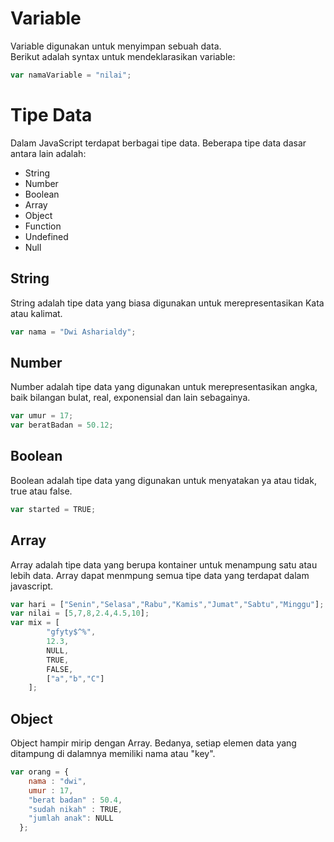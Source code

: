 # Variable

Variable digunakan untuk menyimpan sebuah data.<br>
Berikut adalah syntax untuk mendeklarasikan variable:

```javascript
var namaVariable = "nilai";
```

# Tipe Data
Dalam JavaScript terdapat berbagai tipe data. Beberapa tipe data dasar antara lain adalah:
* String
* Number
* Boolean
* Array
* Object
* Function
* Undefined
* Null

## String
String adalah tipe data yang biasa digunakan untuk merepresentasikan Kata atau kalimat.<br>
```javascript
var nama = "Dwi Asharialdy";
```

## Number
Number adalah tipe data yang digunakan untuk merepresentasikan angka, baik bilangan bulat, real, exponensial dan lain sebagainya.
```javascript
var umur = 17;
var beratBadan = 50.12;
```

## Boolean
Boolean adalah tipe data yang digunakan untuk menyatakan ya atau tidak, true atau false.
```javascript
var started = TRUE;
```

## Array
Array adalah tipe data yang berupa kontainer untuk menampung satu atau lebih data.
Array dapat menmpung semua tipe data yang terdapat dalam javascript.
```javascript
var hari = ["Senin","Selasa","Rabu","Kamis","Jumat","Sabtu","Minggu"];
var nilai = [5,7,8,2.4,4.5,10];
var mix = [
        "gfyty$^%",
        12.3,
        NULL,
        TRUE,
        FALSE,
        ["a","b","C"]
    ];
```

## Object
Object hampir mirip dengan Array. Bedanya, setiap elemen data yang ditampung di dalamnya memiliki nama atau "key".
```javascript
var orang = {
    nama : "dwi",
    umur : 17,
    "berat badan" : 50.4,
    "sudah nikah" : TRUE,
    "jumlah anak": NULL
  };
```




